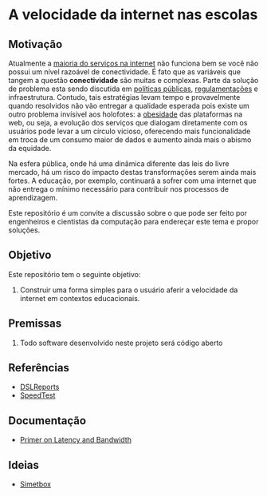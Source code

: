 # A velocidade da internet nas escolas

## Motivação
Atualmente a [maioria do serviços na internet](https://danluu.com/web-bloat/) não funciona bem se você não possui um nível razoável de conectividade. É fato que as variáveis que tangem a questão **conectividade** são muitas e complexas. Parte da solução de problema esta sendo discutida em [políticas públicas](http://www.anatel.gov.br/setorregulado/index.php/plano-nacional-de-banda-larga), [regulamentações](http://www.anatel.gov.br/legislacao/) e infraestrutura. Contudo, tais estratégias levam tempo e provavelmente quando resolvidos não vão entregar a qualidade esperada pois existe um outro problema invísivel aos holofotes: a [obesidade](http://idlewords.com/talks/website_obesity.htm) das plataformas na web, ou seja, a evolução dos serviços que dialogam diretamente com os usuários pode levar a um círculo vicioso, oferecendo mais funcionalidade em troca de um consumo maior de dados e aumento ainda mais o abismo da equidade. 

Na esfera pública, onde há uma dinâmica diferente das leis do livre mercado, há um risco do impacto destas transformações serem ainda mais fortes. A educação, por exemplo, continuará a sofrer com uma internet que não entrega o mínimo necessário para contribuir nos processos de aprendizagem.

Este repositório é um convite a discussão sobre o que pode ser feito por engenheiros e cientistas da computação para endereçar este tema e propor soluções. 

## Objetivo
Este repositório tem o seguinte objetivo:

1. Construir uma forma simples para o usuário aferir a velocidade da internet em contextos educacionais. 

## Premissas

1. Todo software desenvolvido neste projeto será código aberto 


## Referências 

- [DSLReports](http://www.dslreports.com/speedtest/)
- [SpeedTest](http://www.speedtest.net)

## Documentação 

- [Primer on Latency and Bandwidth](https://hpbn.co/primer-on-latency-and-bandwidth/#speed-is-a-feature)


## Ideias

- [Simetbox](https://simet.nic.br/simetbox.html)

